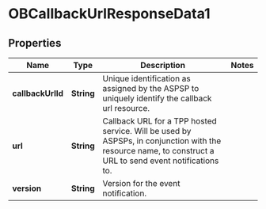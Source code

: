 
# OBCallbackUrlResponseData1

## Properties
Name | Type | Description | Notes
------------ | ------------- | ------------- | -------------
**callbackUrlId** | **String** | Unique identification as assigned by the ASPSP to uniquely identify the callback url resource. | 
**url** | **String** | Callback URL for a TPP hosted service. Will be used by ASPSPs, in conjunction with the resource name, to construct a URL to send event notifications to. | 
**version** | **String** | Version for the event notification. | 



